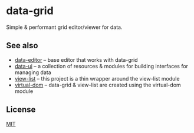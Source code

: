 # data-grid

Simple & performant grid editor/viewer for data.

## See also

- [data-editor](https://github.com/editdata/data-editor) – base editor that works with data-grid
- [data-ui](https://github.com/editdata/data-ui) – a collection of resources & modules for building interfaces for managing data
- [view-list](https://github.com/shama/view-list) – this project is a thin wrapper around the view-list module
- [virtual-dom](https://github.com/Matt-Esch/virtual-dom) – data-grid & view-list are created using the virtual-dom module

## License

[MIT](LICENSE.md)